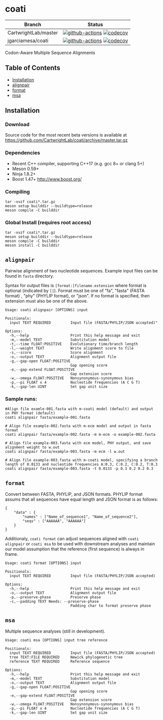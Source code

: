 # coati

Branch | Status
------ | ------
CartwrightLab/master | [![github-actions](https://github.com/CartwrightLab/coati/actions/workflows/meson.yml/badge.svg?branch=master)](https://github.com/CartwrightLab/coati/actions/workflows/meson.yml) [![codecov](https://codecov.io/gh/CartwrightLab/coati/branch/master/graph/badge.svg)](https://codecov.io/gh/CartwrightLab/coati)
jgarciamesa/coati | [![github-actions](https://github.com/jgarciamesa/coati/actions/workflows/meson.yml/badge.svg?branch=main)](https://github.com/jgarciamesa/coati/actions/workflows/meson.yml) [![codecov](https://codecov.io/gh/jgarciamesa/coati/branch/main/graph/badge.svg)](https://codecov.io/gh/jgarciamesa/coati)

Codon-Aware Multiple Sequence Alignments

## Table of Contents
* [Installation](#installation)
* [alignpair](#alignpair)
* [format](#format)
* [msa](#msa)

## Installation

### Download
Source code for the most recent beta versions is available at <https://github.com/CartwrightLab/coati/archive/master.tar.gz>

### Dependencies

* Recent C++ compiler, supporting C++17 (e.g. gcc 8+ or clang 5+)
* Meson 0.59+
* Ninja 1.8.2+
* Boost 1.47+ <http://www.boost.org/>

### Compiling
```
tar -xvzf coati*.tar.gz
meson setup builddir --buildtype=release
meson compile -C builddir
```

### Global Install (requires root access)
```
tar -xvzf coati*.tar.gz
meson setup builddir --buildtype=release
meson compile -C builddir
meson install -C builddir
```

## `alignpair`

Pairwise alignment of two nucleotide sequences. Example input files can be found in `fasta` directory.

Syntax for output files is `[format:]filename.extension` where format is
optional (indicated by `[]`). Format must be one of "fa", "fasta" (FASTA format)
, "phy" (PHYLIP format), or "json". If no format is specified, then extension
must also be one of the above.

```
Usage: coati alignpair [OPTIONS] input

Positionals:
  input TEXT REQUIRED         Input file (FASTA/PHYLIP/JSON accepted)"

Options:
  -h,--help                   Print this help message and exit
  -m,--model TEXT             Substitution model
  -t,--time FLOAT:POSITIVE    Evolutionary time/branch length
  -l,--weight TEXT            Write alignment score to file
  -s,--score                  Score alignment
  -o,--output TEXT            Alignment output file
  -g,--gap-open FLOAT:POSITIVE
                              Gap opening score
  -e,--gap-extend FLOAT:POSITIVE
                              Gap extension score
  -w,--omega FLOAT:POSITIVE   Nonsynonymous-synonymous bias
  -p,--pi FLOAT x 4           Nucleotide frequencies (A C G T)
  -k,--gap-len UINT           Set gap unit size
```

### Sample runs:

```
#Align file examle-001.fasta with m-coati model (default) and output in PHY format (default)
coati alignpair fasta/example-001.fasta

# Align file example-002.fasta with m-ecm model and output in fasta format
coati alignpair fasta/example-002.fasta -m m-ecm -o example-002.fasta

# Align file example-003.fasta with ecm model, PHY output, and save alignment weight to w.out
coati alignpair fasta/example-003.fasta -m ecm -l w.out

# Align file example-003.fasta with m-coati model, specifying a branch length of 0.0133 and nucleotide frequencies A:0.3, C:0.2, C:0.2, T:0.3
coati alignpair fasta/example-003.fasta -t 0.0133 -p 0.3 0.2 0.2 0.3
```

## `format`

Convert between FASTA, PHYLIP, and JSON formats. PHYLIP format assums that all
sequences have equal length and JSON format is as follows:
```
{
    "data" : {
        "names" : ["Name_of_sequence1", "Name_of_sequence2"],
        "seqs" : ["AAAAAA", "AAAAAA"]
    }
}
```

Additionaly, `coati format` can adjust sequences aligned with `coati alignpair`
or `coati msa` to be used with downstream analyses and maintain our model
assumption that the reference (first sequence) is always in frame.
```
Usage: coati format [OPTIONS] input

Positionals:
  input TEXT REQUIRED         Input file (FASTA/PHYLIP/JSON accepted)

Options:
  -h,--help                   Print this help message and exit
  -o,--output TEXT            Alignment output file
  -p,--preserve-phase         Preserve phase
  -c,--padding TEXT Needs: --preserve-phase
                              Padding char to format preserve phase
```

## `msa`

Multiple sequence analyses (still in development).
```
Usage: coati msa [OPTIONS] input tree reference

Positionals:
  input TEXT REQUIRED         Input file (FASTA/PHYLIP/JSON accepted)
  tree TEXT:FILE REQUIRED     Newick phylogenetic tree
  reference TEXT REQUIRED     Reference sequence

Options:
  -h,--help                   Print this help message and exit
  -m,--model TEXT             Substitution model
  -o,--output TEXT            Alignment output file
  -g,--gap-open FLOAT:POSITIVE
                              Gap opening score
  -e,--gap-extend FLOAT:POSITIVE
                              Gap extension score
  -w,--omega FLOAT:POSITIVE   Nonsynonymous-synonymous bias
  -p,--pi FLOAT x 4           Nucleotide frequencies (A C G T)
  -k,--gap-len UINT           Set gap unit size
  ```
